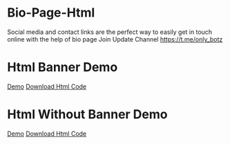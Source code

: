 # Bio-Page-Html
Social media and contact links are the perfect way to easily get in touch online with the help of bio page Join Update Channel https://t.me/only_botz

# Html Banner Demo 
[Demo](https://github.com/CrezyDeveloper/Bio-Page-Html/blob/main/Screenshot_2024_0821_114715.jpg)
[Download Html Code](https://github.com/CrezyDeveloper/Bio-Page-Html/blob/main/Banner.Html)
# Html Without Banner Demo
[Demo](https://github.com/CrezyDeveloper/Bio-Page-Html/blob/main/Screenshot_2024_0821_114741.jpg)
[Download Html Code](https://github.com/CrezyDeveloper/Bio-Page-Html/blob/main/WithoutBanner.html)
